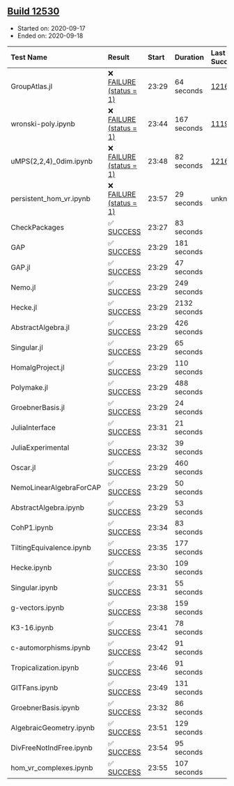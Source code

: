 ## [Build 12530](https://oscarci.mathematik.uni-kl.de/job/oscar/12530/)

* Started on: 2020-09-17
* Ended on: 2020-09-18

| Test Name    | Result | Start | Duration | Last Success | First Failure |
|:-------------|:-------|:------|:---------|:-------------|:--------------|
| GroupAtlas.jl | ❌ [FAILURE (status = 1)](https://oscarci.mathematik.uni-kl.de/job/oscar/12530/artifact/logs/build-12530/GroupAtlas.jl.log) | 23:29 | 64 seconds | [12167](https://oscarci.mathematik.uni-kl.de/job/oscar/12167/) | [12168](https://oscarci.mathematik.uni-kl.de/job/oscar/12168/) |
| wronski-poly.ipynb | ❌ [FAILURE (status = 1)](https://oscarci.mathematik.uni-kl.de/job/oscar/12530/artifact/logs/build-12530/wronski-poly.ipynb.log) | 23:44 | 167 seconds | [11192](https://oscarci.mathematik.uni-kl.de/job/oscar/11192/) | [11193](https://oscarci.mathematik.uni-kl.de/job/oscar/11193/) |
| uMPS(2,2,4)_0dim.ipynb | ❌ [FAILURE (status = 1)](https://oscarci.mathematik.uni-kl.de/job/oscar/12530/artifact/logs/build-12530/uMPS-2-2-4-_0dim.ipynb.log) | 23:48 | 82 seconds | [12167](https://oscarci.mathematik.uni-kl.de/job/oscar/12167/) | [12168](https://oscarci.mathematik.uni-kl.de/job/oscar/12168/) |
| persistent_hom_vr.ipynb | ❌ [FAILURE (status = 1)](https://oscarci.mathematik.uni-kl.de/job/oscar/12530/artifact/logs/build-12530/persistent_hom_vr.ipynb.log) | 23:57 | 29 seconds | unknown | unknown |
| CheckPackages | ✅ [SUCCESS](https://oscarci.mathematik.uni-kl.de/job/oscar/12530/artifact/logs/build-12530/CheckPackages.log) | 23:27 | 83 seconds |  |  |
| GAP | ✅ [SUCCESS](https://oscarci.mathematik.uni-kl.de/job/oscar/12530/artifact/logs/build-12530/GAP.log) | 23:29 | 181 seconds |  |  |
| GAP.jl | ✅ [SUCCESS](https://oscarci.mathematik.uni-kl.de/job/oscar/12530/artifact/logs/build-12530/GAP.jl.log) | 23:29 | 47 seconds |  |  |
| Nemo.jl | ✅ [SUCCESS](https://oscarci.mathematik.uni-kl.de/job/oscar/12530/artifact/logs/build-12530/Nemo.jl.log) | 23:29 | 249 seconds |  |  |
| Hecke.jl | ✅ [SUCCESS](https://oscarci.mathematik.uni-kl.de/job/oscar/12530/artifact/logs/build-12530/Hecke.jl.log) | 23:29 | 2132 seconds |  |  |
| AbstractAlgebra.jl | ✅ [SUCCESS](https://oscarci.mathematik.uni-kl.de/job/oscar/12530/artifact/logs/build-12530/AbstractAlgebra.jl.log) | 23:29 | 426 seconds |  |  |
| Singular.jl | ✅ [SUCCESS](https://oscarci.mathematik.uni-kl.de/job/oscar/12530/artifact/logs/build-12530/Singular.jl.log) | 23:29 | 65 seconds |  |  |
| HomalgProject.jl | ✅ [SUCCESS](https://oscarci.mathematik.uni-kl.de/job/oscar/12530/artifact/logs/build-12530/HomalgProject.jl.log) | 23:29 | 110 seconds |  |  |
| Polymake.jl | ✅ [SUCCESS](https://oscarci.mathematik.uni-kl.de/job/oscar/12530/artifact/logs/build-12530/Polymake.jl.log) | 23:29 | 488 seconds |  |  |
| GroebnerBasis.jl | ✅ [SUCCESS](https://oscarci.mathematik.uni-kl.de/job/oscar/12530/artifact/logs/build-12530/GroebnerBasis.jl.log) | 23:29 | 24 seconds |  |  |
| JuliaInterface | ✅ [SUCCESS](https://oscarci.mathematik.uni-kl.de/job/oscar/12530/artifact/logs/build-12530/JuliaInterface.log) | 23:31 | 21 seconds |  |  |
| JuliaExperimental | ✅ [SUCCESS](https://oscarci.mathematik.uni-kl.de/job/oscar/12530/artifact/logs/build-12530/JuliaExperimental.log) | 23:32 | 39 seconds |  |  |
| Oscar.jl | ✅ [SUCCESS](https://oscarci.mathematik.uni-kl.de/job/oscar/12530/artifact/logs/build-12530/Oscar.jl.log) | 23:29 | 460 seconds |  |  |
| NemoLinearAlgebraForCAP | ✅ [SUCCESS](https://oscarci.mathematik.uni-kl.de/job/oscar/12530/artifact/logs/build-12530/NemoLinearAlgebraForCAP.log) | 23:29 | 50 seconds |  |  |
| AbstractAlgebra.ipynb | ✅ [SUCCESS](https://oscarci.mathematik.uni-kl.de/job/oscar/12530/artifact/logs/build-12530/AbstractAlgebra.ipynb.log) | 23:29 | 53 seconds |  |  |
| CohP1.ipynb | ✅ [SUCCESS](https://oscarci.mathematik.uni-kl.de/job/oscar/12530/artifact/logs/build-12530/CohP1.ipynb.log) | 23:34 | 83 seconds |  |  |
| TiltingEquivalence.ipynb | ✅ [SUCCESS](https://oscarci.mathematik.uni-kl.de/job/oscar/12530/artifact/logs/build-12530/TiltingEquivalence.ipynb.log) | 23:35 | 177 seconds |  |  |
| Hecke.ipynb | ✅ [SUCCESS](https://oscarci.mathematik.uni-kl.de/job/oscar/12530/artifact/logs/build-12530/Hecke.ipynb.log) | 23:30 | 109 seconds |  |  |
| Singular.ipynb | ✅ [SUCCESS](https://oscarci.mathematik.uni-kl.de/job/oscar/12530/artifact/logs/build-12530/Singular.ipynb.log) | 23:31 | 55 seconds |  |  |
| g-vectors.ipynb | ✅ [SUCCESS](https://oscarci.mathematik.uni-kl.de/job/oscar/12530/artifact/logs/build-12530/g-vectors.ipynb.log) | 23:38 | 159 seconds |  |  |
| K3-16.ipynb | ✅ [SUCCESS](https://oscarci.mathematik.uni-kl.de/job/oscar/12530/artifact/logs/build-12530/K3-16.ipynb.log) | 23:41 | 78 seconds |  |  |
| c-automorphisms.ipynb | ✅ [SUCCESS](https://oscarci.mathematik.uni-kl.de/job/oscar/12530/artifact/logs/build-12530/c-automorphisms.ipynb.log) | 23:42 | 91 seconds |  |  |
| Tropicalization.ipynb | ✅ [SUCCESS](https://oscarci.mathematik.uni-kl.de/job/oscar/12530/artifact/logs/build-12530/Tropicalization.ipynb.log) | 23:46 | 91 seconds |  |  |
| GITFans.ipynb | ✅ [SUCCESS](https://oscarci.mathematik.uni-kl.de/job/oscar/12530/artifact/logs/build-12530/GITFans.ipynb.log) | 23:49 | 131 seconds |  |  |
| GroebnerBasis.ipynb | ✅ [SUCCESS](https://oscarci.mathematik.uni-kl.de/job/oscar/12530/artifact/logs/build-12530/GroebnerBasis.ipynb.log) | 23:32 | 86 seconds |  |  |
| AlgebraicGeometry.ipynb | ✅ [SUCCESS](https://oscarci.mathematik.uni-kl.de/job/oscar/12530/artifact/logs/build-12530/AlgebraicGeometry.ipynb.log) | 23:51 | 129 seconds |  |  |
| DivFreeNotIndFree.ipynb | ✅ [SUCCESS](https://oscarci.mathematik.uni-kl.de/job/oscar/12530/artifact/logs/build-12530/DivFreeNotIndFree.ipynb.log) | 23:54 | 95 seconds |  |  |
| hom_vr_complexes.ipynb | ✅ [SUCCESS](https://oscarci.mathematik.uni-kl.de/job/oscar/12530/artifact/logs/build-12530/hom_vr_complexes.ipynb.log) | 23:55 | 107 seconds |  |  |
